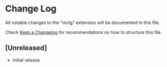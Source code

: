 # Change Log

All notable changes to the "mctg" extension will be documented in this file.

Check [Keep a Changelog](http://keepachangelog.com/) for recommendations on how to structure this file.

## [Unreleased]

- Initial release